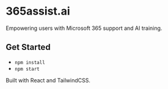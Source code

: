 # 365assist.ai

Empowering users with Microsoft 365 support and AI training.

## Get Started

- `npm install`
- `npm start`

Built with React and TailwindCSS.
